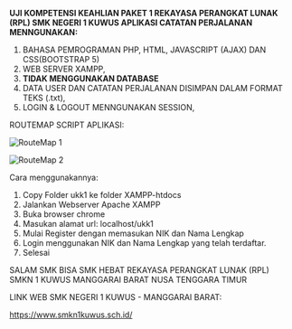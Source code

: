 **UJI KOMPETENSI KEAHLIAN PAKET 1 REKAYASA PERANGKAT LUNAK (RPL) SMK NEGERI 1 KUWUS APLIKASI CATATAN PERJALANAN MENNGUNAKAN:**
1. BAHASA PEMROGRAMAN PHP, HTML, JAVASCRIPT (AJAX) DAN CSS(BOOTSTRAP 5)
2. WEB SERVER XAMPP,
3. **TIDAK MENGGUNAKAN DATABASE**
4. DATA USER DAN CATATAN PERJALANAN DISIMPAN DALAM FORMAT TEKS (.txt), 
5. LOGIN & LOGOUT MENNGUNAKAN SESSION,

ROUTEMAP SCRIPT APLIKASI:

![RouteMap 1](https://user-images.githubusercontent.com/88584119/154087715-0673a016-64b1-4606-8c7a-9bffb6f92a67.png)

![RouteMap 2](https://user-images.githubusercontent.com/88584119/154087730-f3027819-0706-4c27-98e0-bc43e420338c.png)

Cara menggunakannya:
1. Copy Folder ukk1 ke folder XAMPP-htdocs
2. Jalankan Webserver Apache XAMPP
3. Buka browser chrome
4. Masukan alamat url: localhost/ukk1
5. Mulai Register dengan memasukan NIK dan Nama Lengkap
6. Login menggunakan NIK dan Nama Lengkap yang telah terdaftar.
7. Selesai

SALAM
SMK BISA SMK HEBAT
REKAYASA PERANGKAT LUNAK (RPL)
SMKN 1 KUWUS
MANGGARAI BARAT
NUSA TENGGARA TIMUR

LINK WEB SMK NEGERI 1 KUWUS - MANGGARAI BARAT:

https://www.smkn1kuwus.sch.id/



